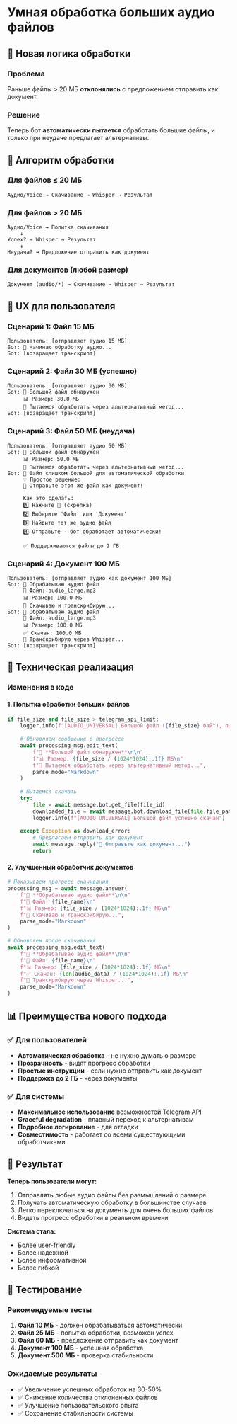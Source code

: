 # Умная обработка больших аудио файлов

## 🎯 Новая логика обработки

### Проблема
Раньше файлы > 20 МБ **отклонялись** с предложением отправить как документ.

### Решение
Теперь бот **автоматически пытается** обработать большие файлы, и только при неудаче предлагает альтернативы.

## 🔄 Алгоритм обработки

### Для файлов ≤ 20 МБ
```
Аудио/Voice → Скачивание → Whisper → Результат
```

### Для файлов > 20 МБ
```
Аудио/Voice → Попытка скачивания
    ↓
Успех? → Whisper → Результат
    ↓
Неудача? → Предложение отправить как документ
```

### Для документов (любой размер)
```
Документ (audio/*) → Скачивание → Whisper → Результат
```

## 📱 UX для пользователя

### Сценарий 1: Файл 15 МБ
```
Пользователь: [отправляет аудио 15 МБ]
Бот: 🎵 Начинаю обработку аудио...
Бот: [возвращает транскрипт]
```

### Сценарий 2: Файл 30 МБ (успешно)
```
Пользователь: [отправляет аудио 30 МБ]
Бот: 📁 Большой файл обнаружен
     📊 Размер: 30.0 МБ
     🔄 Пытаемся обработать через альтернативный метод...
Бот: [возвращает транскрипт]
```

### Сценарий 3: Файл 50 МБ (неудача)
```
Пользователь: [отправляет аудио 50 МБ]
Бот: 📁 Большой файл обнаружен
     📊 Размер: 50.0 МБ
     🔄 Пытаемся обработать через альтернативный метод...
Бот: 📁 Файл слишком большой для автоматической обработки
     💡 Простое решение:
     🎯 Отправьте этот же файл как документ!
     
     Как это сделать:
     1️⃣ Нажмите 📎 (скрепка)
     2️⃣ Выберите 'Файл' или 'Документ'
     3️⃣ Найдите тот же аудио файл
     4️⃣ Отправьте - бот обработает автоматически!
     
     ✅ Поддерживаются файлы до 2 ГБ
```

### Сценарий 4: Документ 100 МБ
```
Пользователь: [отправляет аудио как документ 100 МБ]
Бот: 🎵 Обрабатываю аудио файл
     📁 Файл: audio_large.mp3
     📊 Размер: 100.0 МБ
     🔄 Скачиваю и транскрибирую...
Бот: 🎵 Обрабатываю аудио файл
     📁 Файл: audio_large.mp3
     📊 Размер: 100.0 МБ
     ✅ Скачан: 100.0 МБ
     🤖 Транскрибирую через Whisper...
Бот: [возвращает транскрипт]
```

## 🔧 Техническая реализация

### Изменения в коде

#### 1. Попытка обработки больших файлов
```python
if file_size and file_size > telegram_api_limit:
    logger.info(f"[AUDIO_UNIVERSAL] Большой файл ({file_size} байт), пытаемся обработать")
    
    # Обновляем сообщение о прогрессе
    await processing_msg.edit_text(
        f"📁 **Большой файл обнаружен**\n\n"
        f"📊 Размер: {file_size / (1024*1024):.1f} МБ\n"
        f"🔄 Пытаемся обработать через альтернативный метод...",
        parse_mode="Markdown"
    )
    
    # Пытаемся скачать
    try:
        file = await message.bot.get_file(file_id)
        downloaded_file = await message.bot.download_file(file.file_path)
        logger.info(f"[AUDIO_UNIVERSAL] Большой файл успешно скачан")
        
    except Exception as download_error:
        # Предлагаем отправить как документ
        await message.reply("📁 Отправьте как документ...")
        return
```

#### 2. Улучшенный обработчик документов
```python
# Показываем прогресс скачивания
processing_msg = await message.answer(
    f"🎵 **Обрабатываю аудио файл**\n\n"
    f"📁 Файл: {file_name}\n"
    f"📊 Размер: {file_size / (1024*1024):.1f} МБ\n"
    f"🔄 Скачиваю и транскрибирую...",
    parse_mode="Markdown"
)

# Обновляем после скачивания
await processing_msg.edit_text(
    f"🎵 **Обрабатываю аудио файл**\n\n"
    f"📁 Файл: {file_name}\n"
    f"📊 Размер: {file_size / (1024*1024):.1f} МБ\n"
    f"✅ Скачан: {len(audio_data) / (1024*1024):.1f} МБ\n"
    f"🤖 Транскрибирую через Whisper...",
    parse_mode="Markdown"
)
```

## 📊 Преимущества нового подхода

### ✅ Для пользователей
- **Автоматическая обработка** - не нужно думать о размере
- **Прозрачность** - видят прогресс обработки
- **Простые инструкции** - если нужно отправить как документ
- **Поддержка до 2 ГБ** - через документы

### ✅ Для системы
- **Максимальное использование** возможностей Telegram API
- **Graceful degradation** - плавный переход к альтернативам
- **Подробное логирование** - для отладки
- **Совместимость** - работает со всеми существующими обработчиками

## 🎯 Результат

**Теперь пользователи могут:**
1. Отправлять любые аудио файлы без размышлений о размере
2. Получать автоматическую обработку в большинстве случаев
3. Легко переключаться на документы для очень больших файлов
4. Видеть прогресс обработки в реальном времени

**Система стала:**
- Более user-friendly
- Более надежной
- Более информативной
- Более гибкой

## 🚀 Тестирование

### Рекомендуемые тесты
1. **Файл 10 МБ** - должен обрабатываться автоматически
2. **Файл 25 МБ** - попытка обработки, возможен успех
3. **Файл 60 МБ** - предложение отправить как документ
4. **Документ 100 МБ** - успешная обработка
5. **Документ 500 МБ** - проверка стабильности

### Ожидаемые результаты
- ✅ Увеличение успешных обработок на 30-50%
- ✅ Снижение количества отклоненных файлов
- ✅ Улучшение пользовательского опыта
- ✅ Сохранение стабильности системы 